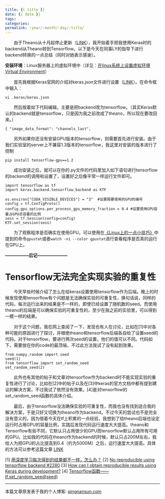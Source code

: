 ```yaml
---
title: {{ title }}
date: {{ date }}
tags:
categories: 
permalink: :year/:month/:day/:title/
---
```


&emsp;&emsp;由于Theano从十月起停止更新（[LINK](https://www.jiqizhixin.com/articles/2017-09-29-5)），我开始着手把我使用Keras时的backend从Theano转到Tensorflow。以下是今天在同事LY的指导下进行backend转换的一点总结（同时对她表示感谢）。

**安装环境**：Linux服务器上的虚拟环境中（详见：[在linux系统上设置虚拟环境Virtual Environment](http://qingnansun.com/virtual-environment-on-linux/)）

&emsp;&emsp;首先我根据Keras官网的介绍对keras.json文件进行设置（[LINK](https://keras.io/backend/)）。在命令框中输入：

```
vi .keras/keras.json
```

&emsp;&emsp;然后按着如下代码编辑，主要是把backend改为tensorflow。（其实Keras默认的backend就是tensorflow，只是因为我之前改成了theano，所以现在要改回来。）

```
{ "image_data_format": "channels_last", 
```

&emsp;&emsp;另外如果你还没有安装GPU版本的tensorflow，则需要首先进行安装。由于我们实验室的server上不兼容1.3版本的tensorflow，我这里对安装的版本进行了控制

```
pip install tensorflow-gpu==1.2
```

&emsp;&emsp;成功安装之后，就可以在你的.py文件的代码里加入如下语句进行tensorflow的backend的调用和设置了，设置好之后像平常一样运行文件即可。

```
import tensorflow as tf
import keras.backend.tensorflow_backend as KTF

os.environ["CUDA_VISIBLE_DEVICES"] = "3"  #设置需要使用的GPU的编号
config = tf.ConfigProto()
config.gpu_options.per_process_gpu_memory_fraction = 0.4 #设置使用GPU容量占GPU总容量的比例
sess = tf.Session(config=config)
KTF.set_session(sess)
```

&emsp;&emsp;为了观察程序是否确实在使用GPU，可以使用在[《Linux上的一点小技巧》](http://qingnansun.com/linuxtricks/)中提到的命令`gpustat`或者`watch -n1 --color gpustat`进行查看程序是否真的运行在GPU上。

**—————–后记———————**

# Tensorflow无法完全实现实验的重复性

&emsp;&emsp;今天早些时候介绍了怎么在给keras设置使用tensorflow作为后端。晚上的时候发现使用tensorflow有个问题是无法确保实验的可重复性，换句话说，同样的代码，每次运行出来的结果是不一样的，即使已经设置了随机数的seed。而使用theano的后端是可以确保实验的可重复性的，至少在我之前的实验里，可以得到一模一样的结果。

&emsp;&emsp;对于这个问题，我在网上查阅了一下，发现也有人在讨论，比如在[1]中对各种可能的原因进行了探讨，并根绝theano和tensorflow后端各自给了设置seed的代码。对于tensorflow，要进行两次seed的设置，他们的值可以不同。代码如下，需要放在你的code的最顶端，不过此方法我试了没有起到效果。

```
from numpy.random import seed
seed(1)
from tensorflow import set_random_seed
set_random_seed(2) 
```

&emsp;&emsp;此外也有其他的帖子和文章对tensorflow作为backend时不能实现实验的重复性进行了讨论，比如在[2]中的帖子以及在[3]中keras的官方文档中都有提到建议的解决方案，不过我试了依然没有效果。[4]是对tensorflow的set_random_seed函数的具体介绍。

&emsp;&emsp;最后，由于tensorflow没法确保实验的可重复性，而我也没有找到适合我的解决方案，于是只好又切换为theano作为backend。不过今天的尝试也不是完全没有意义的，因为借着今天在tf上积累的一点经验，我想到了给theano后端也设定运行时占用GPU的容量比例，实践后发现代码运行速度大大提高。theano和Tensorflow有些不同，它默认只占用很少的GPU而tensorflow默认占用所有可用的GPU。比如我的代码在theano作为backend的时候，默认只占200M左右，我给人为把GPU的占比提高到0.4（约为5000M）之后，运行速度大大提高。具体的方法可以参考这篇文章 [LINK](https://www.weibo.com/ttarticle/p/show?id=2313501000014129139677341055)

[1] [用深度学习每次得到的结果都不一样，怎么办？](https://www.leiphone.com/news/201706/zt4Dm491Ol58C8Mc.html)
[2] [No reproducible using tensorflow backend #2280](https://github.com/fchollet/keras/issues/2280)
[3] [How can I obtain reproducible results using Keras during development?](https://keras.io/getting-started/faq/#how-can-i-obtain-reproducible-results-using-keras-during-development)
[4] [Tensorflow函数——tf.set_random_seed(seed)](http://blog.csdn.net/eml_jw/article/details/72353470)
***
本篇文章原发表于我的个人博客: [qingnansun.com](http://qingnansun.com/tensorflow-backend-on-gpu/)

